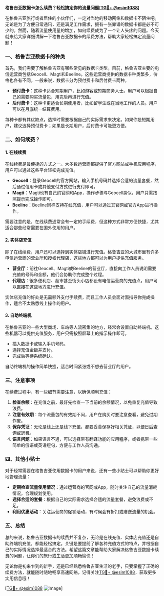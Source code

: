 **格鲁吉亚数据卡怎么续费？轻松搞定你的流量问题[[TG💪+ @esim1088](https://t.me/s/esim1088)]**

在格鲁吉亚旅行或者居住的小伙伴们，一定对当地的移动网络和数据卡不陌生吧。无论是为了方便日常通讯，还是满足工作需求，拥有一张靠谱的数据卡都是必不可少的。然而，随着流量使用量的增加，如何续费成为了一个让人头疼的问题。今天就来给大家详细讲解一下格鲁吉亚数据卡的续费方法，帮助大家轻松搞定流量问题！

### 一、格鲁吉亚数据卡的种类

首先，我们需要了解格鲁吉亚有哪些常见的数据卡类型。目前，格鲁吉亚主要的电信运营商包括Geocell、Magti和Beeline。这些运营商提供的数据卡种类繁多，价格也各有不同。一般来说，数据卡分为预付费卡和后付费卡两种。

- **预付费卡**：这种卡适合短期用户，比如游客或短期商务人士。用户可以根据自己的需要购买流量包，用完后再进行充值。
- **后付费卡**：这种卡更适合长期使用者，比如留学生或在当地工作的人员。用户可以在月底统一结算费用。

每种卡都有其优缺点，选择时需要根据自己的实际需求来决定。如果你是短期用户，建议选择预付费卡；如果是长期用户，后付费卡可能更方便。

### 二、如何续费？

#### 1. 在线续费

在线续费是最便捷的方式之一。大多数运营商都提供了官方网站或手机应用程序，用户可以通过这些平台轻松完成充值。

- **Geocell**：登录Geocell的官方网站，输入手机号码并选择合适的流量套餐，然后通过信用卡或其他支付方式进行支付即可。
- **Magti**：Magti也有自己的官网和App，操作步骤与Geocell类似，用户只需按照提示完成操作即可。
- **Beeline**：Beeline同样支持在线充值，用户可以通过其官网或官方App进行操作。

需要注意的是，在线续费通常会有一定的手续费，但这种方式非常方便快捷，尤其适合那些经常需要在国外使用的用户。

#### 2. 实体店充值

除了在线续费，用户还可以选择到实体店铺进行充值。格鲁吉亚的大城市里有许多电信运营商的营业厅和授权代理店，这些地方都可以为用户提供充值服务。

- **营业厅**：前往Geocell、Magti或Beeline的营业厅，直接向工作人员说明需要充值的号码和金额，他们会协助你完成整个过程。
- **代理店**：很多便利店、超市甚至街头小店都设有电信运营商的充值点，用户可以直接在这些地方进行充值。

实体店充值的好处是无需额外支付手续费，而且工作人员会面对面指导你完成操作，适合不太熟悉线上操作的用户。

#### 3. 自助终端机

在格鲁吉亚的一些大型商场、车站等人流密集的地方，经常会设置自助终端机。这些机器可以提供充值服务，用户只需按照屏幕上的指示操作即可。

- 插入数据卡或输入手机号码。
- 选择充值金额并支付。
- 完成后等待系统确认。

自助终端机的操作简单快捷，适合时间紧张或不想去营业厅的用户。

### 三、注意事项

在续费过程中，有一些细节需要注意，以确保顺利充值：

1. **检查余额**：在充值之前，最好先检查一下当前的余额情况，以免重复充值导致浪费。
2. **注意有效期**：每个流量包的有效期不同，用户在购买时要注意查看，避免过期作废。
3. **保存凭证**：无论是线上还是线下充值，都要妥善保存好相关凭证，以便日后查询或退费。
4. **语言问题**：如果语言不通，可以选择带有翻译功能的应用程序，或者携带一些简单的俄语或英语短句，方便与工作人员沟通。

### 四、其他小贴士

对于经常需要在格鲁吉亚使用数据卡的用户来说，还有一些小贴士可以帮助你更好地管理流量：

- **定期检查流量使用情况**：通过运营商的官网或App，随时关注自己的流量消耗情况，合理规划使用。
- **选择合适的套餐**：根据自己的实际需求选择合适的流量套餐，避免浪费或不足。
- **利用优惠活动**：关注运营商的促销活动，有时候会有折扣或赠送流量的机会。

### 五、总结

总的来说，格鲁吉亚数据卡的续费并不复杂，无论是在线充值、实体店充值还是自助终端机充值，都能轻松搞定。关键是要提前了解各种充值方式的特点，并根据自己的实际情况选择最适合的方法。希望这篇文章能帮助大家解决格鲁吉亚数据卡续费的问题，让你们的旅行或生活更加顺畅愉快！

无论你是初来乍到的新手，还是已经熟悉格鲁吉亚生活的老手，只要掌握了正确的续费方法，就能随时随地畅享高速网络。记得关注[TG💪+ @esim1088](https://t.me/s/esim1088)，获取更多实用信息哦！

[[TG💪+ @esim1088](https://t.me/s/esim1088) ![Image](https://i.postimg.cc/4NQfJmqS/Snipaste-2025-05-13-00-14-12.png)]